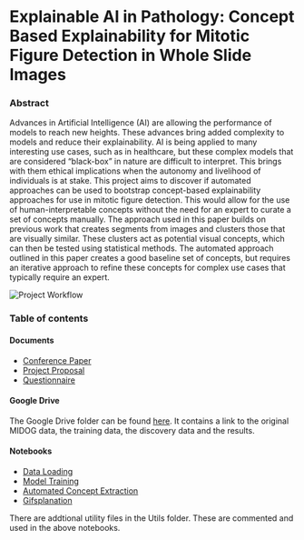 # Explainable AI in Pathology: Concept Based Explainability for Mitotic Figure Detection in Whole Slide Images


### Abstract

Advances in Artificial Intelligence (AI) are allowing the performance of models to reach new heights. These advances bring added complexity to models and reduce their explainability. AI is being applied to many interesting use cases, such as in healthcare, but these complex models that are considered “black-box” in nature are difficult to interpret. This brings with them ethical implications when the autonomy and livelihood of individuals is at stake. This project aims to discover if automated approaches can be used to bootstrap concept-based explainability approaches for use in mitotic figure detection. This would allow for the use of human-interpretable concepts without the need for an expert to curate a set of concepts manually. The approach used in this paper builds on previous work that creates segments from images and clusters those that are visually similar. These clusters act as potential visual concepts, which can then be tested using statistical methods. The automated approach outlined in this paper creates a good baseline set of concepts, but requires an iterative approach to refine these concepts for complex use cases that typically require an expert. 

![Project Workflow](images/workflow.png)


### Table of contents

#### Documents
+ [Conference Paper](docs/Explainable%20AI%20in%20Pathology%20-%20Concept%20Based%20Explainability%20for%20Mitotic%20Figure%20Detection%20in%20Whole%20Slide%20Images.pdf)
+ [Project Proposal](docs/Adam_Tegart_19327493_FYP_Proposal.pdf)
+ [Questionnaire](docs/questionnaire.pdf)

#### Google Drive

The Google Drive folder can be found [here](https://drive.google.com/drive/folders/1xoxOql6JeDOZBHS6p5Cs1l53mUMesJSG?usp=sharing). It contains a link to the original MIDOG data, the training data, the discovery data and the results.

#### Notebooks
+ [Data Loading](Data_loading_and_preprocessing.ipynb)
+ [Model Training](Model_training_and_evaluation.ipynb)
+ [Automated Concept Extraction](Automated_concept_extraction.ipynb)
+ [Gifsplanation](Gifsplanation.ipynb)

There are addtional utility files in the Utils folder. These are commented and used in the above notebooks.


